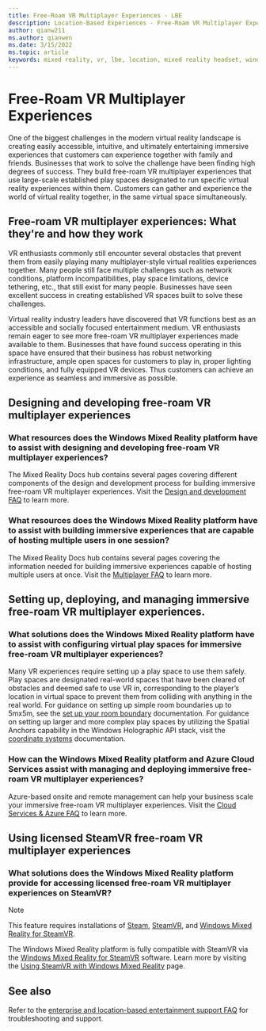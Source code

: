 ```yaml
---
title: Free-Roam VR Multiplayer Experiences - LBE
description: Location-Based Experiences - Free-Roam VR Multiplayer Experiences
author: qianw211
ms.author: qianwen
ms.date: 3/15/2022
ms.topic: article
keywords: mixed reality, vr, lbe, location, mixed reality headset, windows mixed reality headset, virtual reality headset, hardware, HoloLens, multiplayer, cloud services, azure, prototyping, manufacturing
---
```


# Free-Roam VR Multiplayer Experiences 

One of the biggest challenges in the modern virtual reality landscape is creating easily accessible, intuitive, and ultimately entertaining immersive experiences that customers can experience together with family and friends. Businesses that work to solve the challenge have been finding high degrees of success. They build free-roam VR multiplayer experiences that use large-scale established play spaces designated to run specific virtual reality experiences within them. Customers can gather and experience the world of virtual reality together, in the same virtual space simultaneously.  

## Free-roam VR multiplayer experiences: What they're and how they work

VR enthusiasts commonly still encounter several obstacles that prevent them from easily playing many multiplayer-style virtual realities experiences together. Many people still face multiple challenges such as network conditions, platform incompatibilities, play space limitations, device tethering, etc., that still exist for many people. Businesses have seen excellent success in creating established VR spaces built to solve these challenges.

Virtual reality industry leaders have discovered that VR functions best as an accessible and socially focused entertainment medium. VR enthusiasts remain eager to see more free-roam VR multiplayer experiences made available to them. Businesses that have found success operating in this space have ensured that their business has robust networking infrastructure, ample open spaces for customers to play in, proper lighting conditions, and fully equipped VR devices. Thus customers can achieve an experience as seamless and immersive as possible. 

## Designing and developing free-roam VR multiplayer experiences

### What resources does the Windows Mixed Reality platform have to assist with designing and developing free-roam VR multiplayer experiences? 

The Mixed Reality Docs hub contains several pages covering different components of the design and development process for building immersive free-roam VR multiplayer experiences. Visit the [Design and development FAQ](enterprise-lbe-faq.md#design-and-development-faq) to learn more.

### What resources does the Windows Mixed Reality platform have to assist with building immersive experiences that are capable of hosting multiple users in one session?

The Mixed Reality Docs hub contains several pages covering the information needed for building immersive experiences capable of hosting multiple users at once. Visit the [Multiplayer FAQ](enterprise-lbe-faq.md#multiplayer-faq) to learn more.

## Setting up, deploying, and managing immersive free-roam VR multiplayer experiences.

### What solutions does the Windows Mixed Reality platform have to assist with configuring virtual play spaces for immersive free-roam VR multiplayer experiences?

Many VR experiences require setting up a play space to use them safely. Play spaces are designated real-world spaces that have been cleared of obstacles and deemed safe to use VR in, corresponding to the player’s location in virtual space to prevent them from colliding with anything in the real world. For guidance on setting up simple room boundaries up to 5mx5m, see the [set up your room boundary](set-up-windows-mixed-reality.md#set-up-your-room-boundary) documentation. For guidance on setting up larger and more complex play spaces by utilizing the Spatial Anchors capability in the Windows Holographic API stack, visit the [coordinate systems](/windows/mixed-reality/design/coordinate-systems) documentation. 
 
### How can the Windows Mixed Reality platform and Azure Cloud Services assist with managing and deploying immersive free-roam VR multiplayer experiences? 

Azure-based onsite and remote management can help your business scale your immersive free-roam VR multiplayer experiences. Visit the [Cloud Services & Azure FAQ](enterprise-lbe-faq.md#cloud-services--azure-faq) to learn more.
 
## Using licensed SteamVR free-roam VR multiplayer experiences

### What solutions does the Windows Mixed Reality platform provide for accessing licensed free-roam VR multiplayer experiences on SteamVR?

>[!Note] 
>This feature requires installations of [Steam](https://store.steampowered.com/about/%3Fsnr%3D1_4_4__11), [SteamVR](https://store.steampowered.com/app/250820/SteamVR/), and [Windows Mixed Reality for SteamVR](https://store.steampowered.com/app/719950/Windows_Mixed_Reality_for_SteamVR/).

The Windows Mixed Reality platform is fully compatible with SteamVR via the [Windows Mixed Reality for SteamVR](https://store.steampowered.com/app/719950/Windows_Mixed_Reality_for_SteamVR/) software. Learn more by visiting the [Using SteamVR with Windows Mixed Reality](using-steamvr-with-windows-mixed-reality.md) page.
 
## See also

Refer to the [enterprise and location-based entertainment support FAQ](enterprise-lbe-faq.md) for troubleshooting and support.
